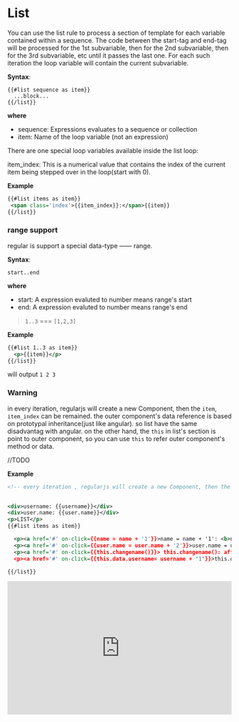 # List

You can use the list rule to process a section of template for each variable contained within a sequence. The code between the start-tag and end-tag will be processed for the 1st subvariable, then for the 2nd subvariable, then for the 3rd subvariable, etc until it passes the last one. For each such iteration the loop variable will contain the current subvariable.


__Syntax__: 

```
{{#list sequence as item}}
  ...block...
{{/list}}

```

__where__

* sequence: Expressions evaluates to a sequence or collection
* item: Name of the loop variable (not an expression)


There are one special loop variables available inside the list loop:

item_index: This is a numerical value that contains the index of the current item being stepped over in the loop(start with 0).


__Example__


```xml
{{#list items as item}}
 <span class='index'>{{item_index}}:</span>{{item}}
{{/list}}


```


### range support

regular is support a special data-type —— range.

__Syntax__: 

```
start..end
```

__where__

* start: A expression evaluted to number means range's start
* end:  A expression evaluted to number means range's end


> `1..3` === `[1,2,3]`

__Example__

```xml
{{#list 1..3 as item}}
  <p>{{item}}</p>
{{/list}}
```

will output `1 2 3`



### Warning

in every iteration, regularjs will create a new Component, then the `item`, `item_index` can be remained. the outer 
component's data reference is based on prototypal inheritance(just like angular). so list have the same disadvantag with angular. on the other hand,  the `this` in list's section is point to outer component, so you can use `this` to refer outer component's method or data.

//TODO

__Example__

```xml
<!-- every iteration , regularjs will create a new Component, then the `item`, `item_index` can be remained -->

  
<div>username: {{username}}</div>
<div>user.name: {{user.name}}</div>
<p>LIST</p>
{{#list items as item}}

  <p><a href='#' on-click={{name = name + '1'}}>name = name + '1': <b>not affect</b></a> </p>
  <p><a href='#' on-click={{user.name = user.name + '2'}}>user.name = user.name + '2': affect with Referrence Data Type</a></p>
  <p><a href='#' on-click={{this.changename()}}> this.changename(): affect by call method</a></p>
  <p><a href='#' on-click={{this.data.username= username + "1"}}>this.data.name= name + "1": affect by `this` </a></p>

{{/list}}
```

<iframe width="100%" height="300" src="http://jsfiddle.net/leeluolee/nKK8D/embedded/result,js,html,resources" allowfullscreen="allowfullscreen" frameborder="0"></iframe>

